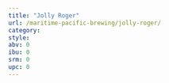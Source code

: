```yaml
---
title: "Jolly Roger"
url: /maritime-pacific-brewing/jolly-roger/
category: 
style: 
abv: 0
ibu: 0
srm: 0
upc: 0
---
```


